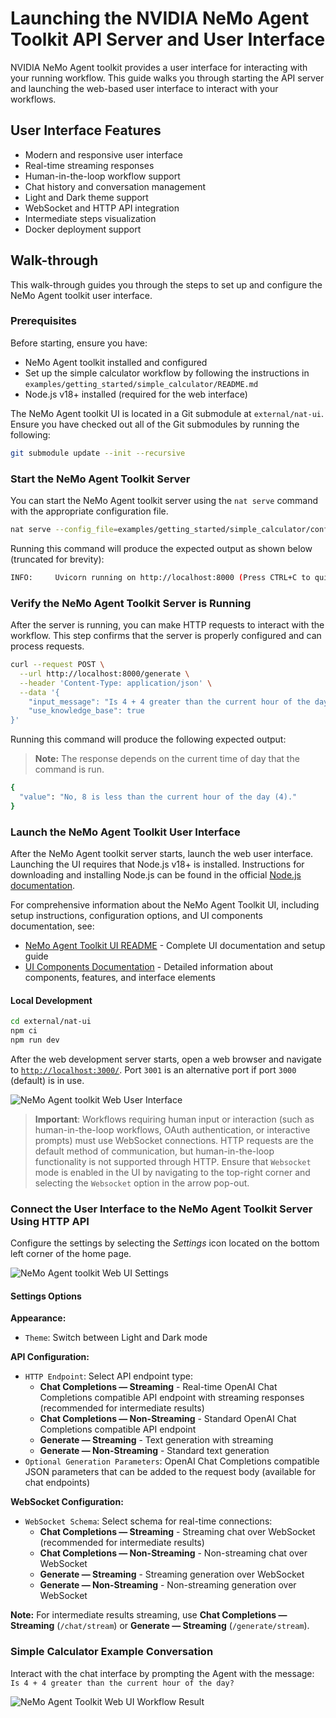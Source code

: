 <!--
SPDX-FileCopyrightText: Copyright (c) 2025, NVIDIA CORPORATION & AFFILIATES. All rights reserved.
SPDX-License-Identifier: Apache-2.0

Licensed under the Apache License, Version 2.0 (the "License");
you may not use this file except in compliance with the License.
You may obtain a copy of the License at

http://www.apache.org/licenses/LICENSE-2.0

Unless required by applicable law or agreed to in writing, software
distributed under the License is distributed on an "AS IS" BASIS,
WITHOUT WARRANTIES OR CONDITIONS OF ANY KIND, either express or implied.
See the License for the specific language governing permissions and
limitations under the License.
-->

# Launching the NVIDIA NeMo Agent Toolkit API Server and User Interface

NVIDIA NeMo Agent toolkit provides a user interface for interacting with your running workflow. This guide walks you through starting the API server and launching the web-based user interface to interact with your workflows.

## User Interface Features

- Modern and responsive user interface
- Real-time streaming responses
- Human-in-the-loop workflow support
- Chat history and conversation management
- Light and Dark theme support
- WebSocket and HTTP API integration
- Intermediate steps visualization
- Docker deployment support

## Walk-through

This walk-through guides you through the steps to set up and configure the NeMo Agent toolkit user interface.

### Prerequisites

Before starting, ensure you have:

- NeMo Agent toolkit installed and configured
- Set up the simple calculator workflow by following the instructions in `examples/getting_started/simple_calculator/README.md`
- Node.js v18+ installed (required for the web interface)

The NeMo Agent toolkit UI is located in a Git submodule at `external/nat-ui`. Ensure you have checked out all of the Git submodules by running the following:

```bash
git submodule update --init --recursive
```

### Start the NeMo Agent Toolkit Server

You can start the NeMo Agent toolkit server using the `nat serve` command with the appropriate configuration file.

```bash
nat serve --config_file=examples/getting_started/simple_calculator/configs/config.yml
```

Running this command will produce the expected output as shown below (truncated for brevity):

```bash
INFO:     Uvicorn running on http://localhost:8000 (Press CTRL+C to quit)
```

### Verify the NeMo Agent Toolkit Server is Running

After the server is running, you can make HTTP requests to interact with the workflow. This step confirms that the server is properly configured and can process requests.

```bash
curl --request POST \
  --url http://localhost:8000/generate \
  --header 'Content-Type: application/json' \
  --data '{
    "input_message": "Is 4 + 4 greater than the current hour of the day?",
    "use_knowledge_base": true
}'
```

Running this command will produce the following expected output:

> **Note:** The response depends on the current time of day that the command is run.

```bash
{
  "value": "No, 8 is less than the current hour of the day (4)."
}
```

### Launch the NeMo Agent Toolkit User Interface

After the NeMo Agent toolkit server starts, launch the web user interface. Launching the UI requires that Node.js v18+ is installed. Instructions for downloading and installing Node.js can be found in the official [Node.js documentation](https://nodejs.org/en/download).

For comprehensive information about the NeMo Agent Toolkit UI, including setup instructions, configuration options, and UI components documentation, see:

- [NeMo Agent Toolkit UI README](https://github.com/NVIDIA/NeMo-Agent-Toolkit-UI/blob/main/README.md) - Complete UI documentation and setup guide
- [UI Components Documentation](https://github.com/NVIDIA/NeMo-Agent-Toolkit-UI/tree/main/docs/ui) - Detailed information about components, features, and interface elements

#### Local Development

```bash
cd external/nat-ui
npm ci
npm run dev
```

After the web development server starts, open a web browser and navigate to [`http://localhost:3000/`](http://localhost:3000/).
Port `3001` is an alternative port if port `3000` (default) is in use.

![NeMo Agent toolkit Web User Interface](../_static/ui_home_page.png)

> **Important**: Workflows requiring human input or interaction (such as human-in-the-loop workflows, OAuth authentication, or interactive prompts) must use WebSocket connections. HTTP requests are the default method of communication, but human-in-the-loop functionality is not supported through HTTP. Ensure that `Websocket` mode is enabled in the UI by navigating to the top-right corner and selecting the `Websocket` option in the arrow pop-out.

### Connect the User Interface to the NeMo Agent Toolkit Server Using HTTP API

Configure the settings by selecting the *Settings* icon located on the bottom left corner of the home page.

![NeMo Agent toolkit Web UI Settings](../_static/ui_generate_example_settings.png)

#### Settings Options

**Appearance:**

- `Theme`: Switch between Light and Dark mode

**API Configuration:**

- `HTTP Endpoint`: Select API endpoint type:
  - **Chat Completions — Streaming** - Real-time OpenAI Chat Completions compatible API endpoint with streaming responses (recommended for intermediate results)
  - **Chat Completions — Non-Streaming** - Standard OpenAI Chat Completions compatible API endpoint
  - **Generate — Streaming** - Text generation with streaming
  - **Generate — Non-Streaming** - Standard text generation
- `Optional Generation Parameters`: OpenAI Chat Completions compatible JSON parameters that can be added to the request body (available for chat endpoints)

**WebSocket Configuration:**

- `WebSocket Schema`: Select schema for real-time connections:
  - **Chat Completions — Streaming** - Streaming chat over WebSocket (recommended for intermediate results)
  - **Chat Completions — Non-Streaming** - Non-streaming chat over WebSocket
  - **Generate — Streaming** - Streaming generation over WebSocket
  - **Generate — Non-Streaming** - Non-streaming generation over WebSocket

**Note:** For intermediate results streaming, use **Chat Completions — Streaming** (`/chat/stream`) or **Generate — Streaming** (`/generate/stream`).

### Simple Calculator Example Conversation

Interact with the chat interface by prompting the Agent with the
message: `Is 4 + 4 greater than the current hour of the day?`

![NeMo Agent Toolkit Web UI Workflow Result](../_static/ui_generate_example.png)
